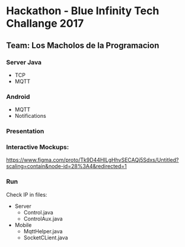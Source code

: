 # Hackathon - Blue Infinity Tech Challange 2017
## Team: Los Macholos de la Programacion

### Server Java
* TCP
* MQTT

### Android
* MQTT
* Notifications

### Presentation

### Interactive Mockups:
https://www.figma.com/proto/Tk9D44HILgHhvSECAQj5Sdxs/Untitled?scaling=contain&node-id=28%3A4&redirected=1

### Run
Check IP in files:
* Server
  * Control.java
  * ControlAux.java
* Mobile
  * MqttHelper.java
  * SocketCLient.java
